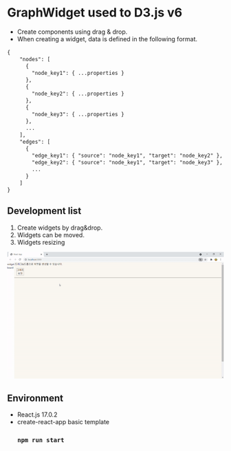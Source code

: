 # GraphWidget used to D3.js v6
 - Create components using drag & drop.
 - When creating a widget, data is defined in the following format.

```jsonpath
{
    "nodes": [
      {
        "node_key1": { ...properties } 
      },
      {
        "node_key2": { ...properties }
      },
      {
        "node_key3": { ...properties }
      },
      ...
    ],
    "edges": [
      {
        "edge_key1": { "source": "node_key1", "target": "node_key2" },
        "edge_key2": { "source": "node_key1", "target": "node_key3" },
        ...
      }
    ]
}
```
## Development list
 1. Create widgets by drag&drop. 
 2. Widgets can be moved.
 3. Widgets resizing


![](public/images/capture1.gif)

## Environment
- React.js 17.0.2
- create-react-app basic template
    ### `npm run start`